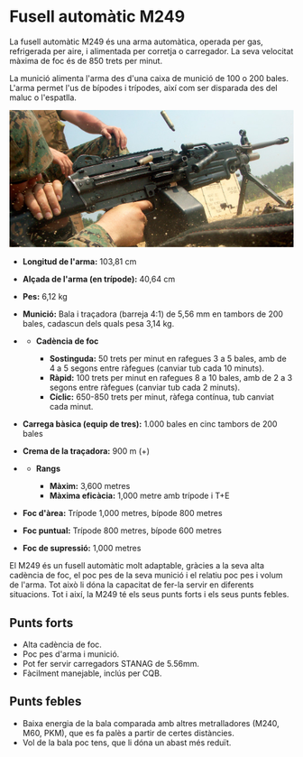 # Fusell automàtic M249

La fusell automàtic M249 és una arma automàtica, operada per gas, refrigerada per aire, i alimentada per corretja o carregador. La seva velocitat màxima de foc és de 850 trets per minut.

La munició alimenta l'arma des d'una caixa de munició de 100 o 200 bales. L'arma permet l'us de bípodes i trípodes, així com ser disparada des del maluc o l'espatlla.

![image](../_imatges/ebc_m249_01.jpg)

  - **Longitud de l'arma:** 103,81 cm

  - **Alçada de l'arma (en trípode):** 40,64 cm

  - **Pes:** 6,12 kg

  - **Munició:** Bala i traçadora (barreja 4:1) de 5,56 mm en tambors de 200 bales, cadascun dels quals pesa 3,14 kg.

  -   - **Cadència de foc**
        
          - **Sostinguda:** 50 trets per minut en rafegues 3 a 5 bales, amb de 4 a 5 segons entre ràfegues (canviar tub cada 10 minuts).
          - **Ràpid:** 100 trets per minut en rafegues 8 a 10 bales, amb de 2 a 3 segons entre ràfegues (canviar tub cada 2 minuts).
          - **Cíclic:** 650-850 trets per minut, ràfega contínua, tub canviat cada minut.

  - **Carrega bàsica (equip de tres):** 1.000 bales en cinc tambors de 200 bales

  - **Crema de la traçadora:** 900 m (+)

  -   - **Rangs**
        
          - **Màxim:** 3,600 metres
          - **Màxima eficàcia:** 1,000 metre amb trípode i T+E

  - **Foc d'àrea:** Trípode 1,000 metres, bípode 800 metres

  - **Foc puntual:** Trípode 800 metres, bípode 600 metres

  - **Foc de supressió:** 1,000 metres

El M249 és un fusell automàtic molt adaptable, gràcies a la seva alta cadència de foc, el poc pes de la seva munició i el relatiu poc pes i volum de l'arma. Tot això li dóna la capacitat de fer-la servir en diferents situacions. Tot i així, la M249 té els seus punts forts i els seus punts febles.

## Punts forts

  - Alta cadència de foc.
  - Poc pes d'arma i munició.
  - Pot fer servir carregadors STANAG de 5.56mm.
  - Fàcilment manejable, inclús per CQB.

## Punts febles

  - Baixa energia de la bala comparada amb altres metralladores (M240, M60, PKM), que es fa palès a partir de certes distàncies.
  - Vol de la bala poc tens, que li dóna un abast més reduït.
